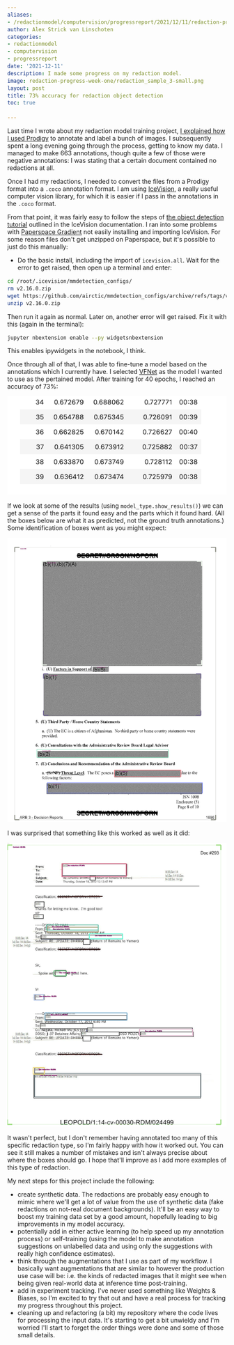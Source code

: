 ```yaml
---
aliases:
- /redactionmodel/computervision/progressreport/2021/12/11/redaction-progress-week-one
author: Alex Strick van Linschoten
categories:
- redactionmodel
- computervision
- progressreport
date: '2021-12-11'
description: I made some progress on my redaction model.
image: redaction-progress-week-one/redaction_sample_3-small.png
layout: post
title: 73% accuracy for redaction object detection
toc: true

---
```


Last time I wrote about my redaction model training project, [I explained how I used Prodigy](https://mlops.systems/redactionmodel/computervision/datalabelling/2021/11/29/prodigy-object-detection-training.html) to annotate and label a bunch of images. I subsequently spent a long evening going through the process, getting to know my data. I managed to make 663 annotations, though quite a few of those were negative annotations: I was stating that a certain document contained no redactions at all.

Once I had my redactions, I needed to convert the files from a Prodigy format into a `.coco` annotation format. I am using [IceVision](https://airctic.com/), a really useful computer vision library, for which it is easier if I pass in the annotations in the `.coco` format.

From that point, it was fairly easy to follow the steps of [the object detection tutorial](https://airctic.com/0.11.0/getting_started_object_detection/) outlined in the IceVision documentation. I ran into some problems with [Paperspace Gradient](https://gradient.run/) not easily installing and importing IceVision. For some reason files don't get unzipped on Paperspace, but it's possible to just do this manually:

- Do the basic install, including the import of `icevision.all`. Wait for the error to get raised, then open up a terminal and enter:

```bash
cd /root/.icevision/mmdetection_configs/
rm v2.16.0.zip
wget https://github.com/airctic/mmdetection_configs/archive/refs/tags/v2.16.0.zip
unzip v2.16.0.zip
```

Then run it again as normal. Later on, another error will get raised. Fix it with this (again in the terminal):

```bash
jupyter nbextension enable --py widgetsnbextension
```

This enables ipywidgets in the notebook, I think.

Once through all of that, I was able to fine-tune a model based on the annotations which I currently have. I selected [VFNet](https://mlops.systems/redactionmodel/computervision/2021/11/30/vfnet-basics.html) as the model I wanted to use as the pertained model. After training for 40 epochs, I reached an accuracy of 73%:

![](redaction-progress-week-one/first-training.png "Metrics from the last few epochs")

If we look at some of the results (using `model_type.show_results()`) we can get a sense of the parts it found easy and the parts which it found hard. (All the boxes below are what it as predicted, not the ground truth annotations.) Some identification of boxes went as you might expect:

![](redaction-progress-week-one/redaction_sample_1.png "It was good at identifying solid and clear redactions")

I was surprised that something like this worked as well as it did:

![](redaction-progress-week-one/redaction_white_boxes.png "It even made a decent effort at recognising opaque boxes on a white background")

It wasn't perfect, but I don't remember having annotated too many of this specific redaction type, so I'm fairly happy with how it worked out. You can see it still makes a number of mistakes and isn't always precise about where the boxes should go. I hope that'll improve as I add more examples of this type of redaction.

My next steps for this project include the following:

- create synthetic data. The redactions are probably easy enough to mimic where we'll get a lot of value from the use of synthetic data (fake redactions on not-real document backgrounds). It'll be an easy way to boost my training data set by a good amount, hopefully leading to big improvements in my model accuracy.
- potentially add in either active learning (to help speed up my annotation process) or self-training (using the model to make annotation suggestions on unlabelled data and using only the suggestions with really high confidence estimates).
- think through the augmentations that I use as part of my workflow. I basically want augmentations that are similar to however the production use case will be: i.e. the kinds of redacted images that it might see when being given real-world data at inference time post-training.
- add in experiment tracking. I've never used something like Weights & Biases, so I'm excited to try that out and have a real process for tracking my progress throughout this project.
- cleaning up and refactoring (a bit) my repository where the code lives for processing the input data. It's starting to get a bit unwieldy and I'm worried I'll start to forget the order things were done and some of those small details.
